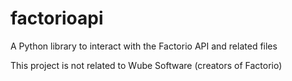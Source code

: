 # factorioapi
A Python library to interact with the Factorio API and related files


This project is not related to Wube Software (creators of Factorio)
